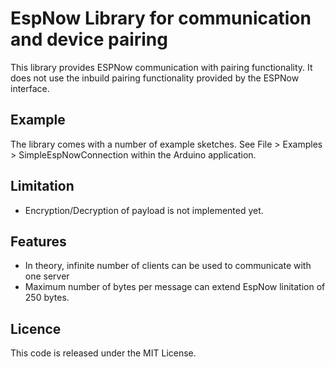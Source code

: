 # EspNow Library for communication and device pairing
This library provides ESPNow communication with pairing functionality.
It does not use the inbuild pairing functionality provided by the ESPNow interface.

## Example

The library comes with a number of example sketches. See File > Examples > SimpleEspNowConnection within the Arduino application.


## Limitation

- Encryption/Decryption of payload is not implemented yet.



## Features

- In theory, infinite number of clients can be used to communicate with one server
- Maximum number of bytes per message can extend EspNow linitation of 250 bytes.


## Licence

This code is released under the MIT License.
